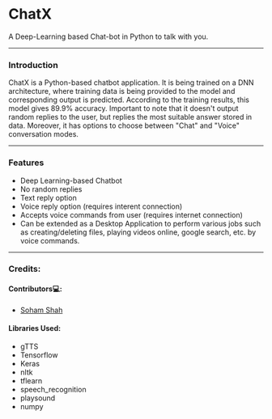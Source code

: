 # ChatX
A Deep-Learning based Chat-bot in Python to talk with you.

---

### Introduction

ChatX is a Python-based chatbot application. It is being trained on a DNN architecture, where training data is being provided to the model and
corresponding output is predicted. According to the training results, this model gives 89.9% accuracy. Important to note that it doesn't output random
replies to the user, but replies the most suitable answer stored in data. Moreover, it has options to choose between "Chat" and "Voice" conversation modes. 

---
### Features
* Deep Learning-based Chatbot
* No random replies
* Text reply option
* Voice reply option (requires interent connection)
* Accepts voice commands from user (requires internet connection)
* Can be extended as a Desktop Application to perform various jobs such as creating/deleting files, playing videos online, google search, etc. by voice commands.
---

### Credits:

#### Contributors💻:
* [Soham Shah](https://github.com/sohamsshah/)

#### Libraries Used:
* gTTS
* Tensorflow
* Keras
* nltk
* tflearn
* speech_recognition
* playsound
* numpy


